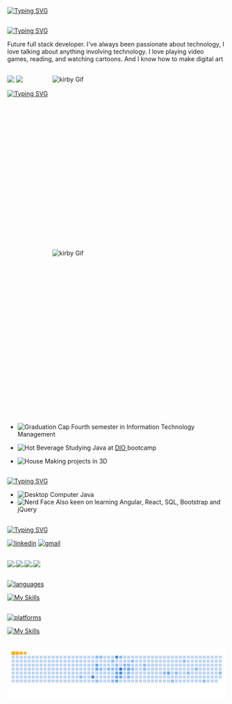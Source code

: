 [![Typing SVG](https://readme-typing-svg.demolab.com?font=Poetsen+One&weight=100&size=24&pause=1000&color=F5B1B0&random=false&width=435&lines=Hi+there!+I'm+Nicole+Valle)](https://git.io/typing-svg#gh-light-mode-only)
## 
[![Typing SVG](https://readme-typing-svg.demolab.com?font=Poetsen+One&weight=100&size=24&pause=1000&color=4C71F2&random=false&width=435&lines=Hi+there!+I'm+Nicole+Valle)](https://git.io/typing-svg#gh-dark-mode-only)

<p align="left">Future full stack developer.
I've always been passionate about technology, I love talking about anything involving technology.
I love playing video games, reading, and watching cartoons.
And I know how to make digital art</p>

##
<img src="https://github.com/NicoleValleGurgel/NicoleValleGurgel/assets/160984178/b278b38b-ced3-4b16-afec-d6e066e00d2f#gh-light-mode-only" alt="kirby Gif" width="400"   
  height="400" align="right"> 

<img src="https://user-images.githubusercontent.com/60971382/154115099-ad024ae0-95ed-4f77-9e08-6c724abb6b08.png#gh-dark-mode-only" > 
<img src="https://user-images.githubusercontent.com/60971382/154115268-8bfc611f-e3a8-4078-b5c0-20a2bd4de0b7.png#gh-light-mode-only" > 



<img src="https://github.com/NicoleValleGurgel/NicoleValleGurgel/assets/160984178/037583bc-5215-4c1c-8df6-a7e64d79873b#gh-dark-mode-only" alt="kirby Gif" width="400" height="400" align="right"> 

[![Typing SVG](https://readme-typing-svg.demolab.com?font=Poetsen+One&weight=100&size=24&pause=1000&color=F5B1B0&repeat=false&random=false&width=427&height=41&lines=What+I'm+up+to)](https://git.io/typing-svg#gh-light-mode-only)

 - <img src="https://raw.githubusercontent.com/Tarikul-Islam-Anik/Animated-Fluent-Emojis/master/Emojis/Objects/Graduation%20Cap.png" alt="Graduation Cap" width="25" height="25" /> Fourth semester in Information Technology Management

 - <img src="https://raw.githubusercontent.com/Tarikul-Islam-Anik/Animated-Fluent-Emojis/master/Emojis/Food/Hot%20Beverage.png" alt="Hot Beverage" width="25" height="25" /> Studying Java at <a href="https://web.dio.me/play">DIO </a> bootcamp
 - <img src="https://raw.githubusercontent.com/Tarikul-Islam-Anik/Animated-Fluent-Emojis/master/Emojis/Travel%20and%20places/House.png" alt="House" width="25" height="25" /> Making projects in 3D

## 

[![Typing SVG](https://readme-typing-svg.demolab.com?font=Poetsen+One&weight=100&size=24&pause=1000&color=F5B1B0&repeat=false&random=false&width=427&height=41&lines=Technologies+I'm+learning)](https://git.io/typing-svg#gh-light-mode-only)
 - <img src="https://raw.githubusercontent.com/Tarikul-Islam-Anik/Animated-Fluent-Emojis/master/Emojis/Objects/Desktop%20Computer.png" alt="Desktop Computer" width="25" height="25" />  Java
 - <img src="https://raw.githubusercontent.com/Tarikul-Islam-Anik/Animated-Fluent-Emojis/master/Emojis/Smilies/Nerd%20Face.png" alt="Nerd Face" width="25" height="25" /> Also keen on learning Angular, React, SQL, Bootstrap and jQuery

##

[![Typing SVG](https://readme-typing-svg.demolab.com?font=Poetsen+One&weight=100&size=24&pause=1000&color=F5B1B0&repeat=false&random=false&width=427&height=41&lines=Social+media)](https://git.io/typing-svg#gh-light-mode-only)

[![linkedin](https://img.shields.io/badge/LinkedIn-f5b1b0?style=for-the-badge&logo=linkedin&logoColor=ffffff)](www.linkedin.com/in/nicole-valle-gurgel-364160201#gh-light-mode-only)
[![gmail](https://img.shields.io/badge/Gmail-f5b1b0?style=for-the-badge&logo=gmail&logoColor=ffffff)](mailto:nicolevalegurgel22@gmail.com#gh-light-mode-only)

## 

<a href="https://github.com/NicoleValleGurgel/github-readme-stats#gh-light-mode-only">
  <img height=200 align="center" src="https://github-readme-stats.vercel.app/api?username=NicoleValleGurgel&hide=prs&show_icons=true&rank_icon=github&bg_color=f5b1b0&text_color=ffffff&title_color=ffffff&icon_color=ffffff&border_color=e8307b" />
</a>
<a href="https://github.com/NicoleValleGurgel/convoychat#gh-light-mode-only">
  <img height=200 align="center" src="https://github-readme-stats.vercel.app/api/top-langs/?username=NicoleValleGurgel&hide_progress=true&bg_color=f5b1b0&border_color=e8307b&text_color=ffffff&title_color=ffffff#gh-light-mode-only" />
</a>

<a href="https://github.com/NicoleValleGurgel/github-readme-stats#gh-dark-mode-only">
  <img height=200 align="center" src="https://github-readme-stats.vercel.app/api?username=NicoleValleGurgel&hide=prs&show_icons=true&rank_icon=github&bg_color=000000&text_color=4c71f2&title_color=4c71f2&icon_color=7327b8&border_color=7327b8#gh-dark-mode-only" />
</a>
<a href="https://github.com/NicoleValleGurgel/convoychat#gh-dark-mode-only">
  <img height=200 align="center" src="https://github-readme-stats.vercel.app/api/top-langs/?username=NicoleValleGurgel&hide_progress=true&bg_color=000000&border_color=7327b8&text_color=4c71f2&title_color=4c71f2#gh-dark-mode-only" />
</a>

## 

[![languages](https://readme-typing-svg.demolab.com?font=Poetsen+One&weight=100&size=24&pause=1000&color=F5B1B0&repeat=false&random=false&width=427&height=41&lines=Languages+and+Technologies)](https://git.io/typing-svg#gh-light-mode-only)

[![My Skills](https://skillicons.dev/icons?i=js,html,css,scss,python,cypress,java,md,sketchup,autocad)](https://skillicons.dev)

##

[![platforms](https://readme-typing-svg.demolab.com?font=Poetsen+One&weight=100&size=24&pause=1000&color=F5B1B0&repeat=false&random=false&width=427&height=41&lines=Tools+and+Platforms)](https://git.io/typing-svg#gh-light-mode-only)

[![My Skills](https://skillicons.dev/icons?i=azure,vscode,obsidian,linux,idea,git,github,figma)](https://skillicons.dev)

##

<picture>
  <source media="(prefers-color-scheme: dark)" srcset="https://github.com/NicoleValleGurgel/NicoleValleGurgel/blob/output/github-contribution-grid-snake-dark.svg">
  <source media="(prefers-color-scheme: light)" srcset="https://github.com/NicoleValleGurgel/NicoleValleGurgel/blob/output/github-contribution-grid-snake.svg">
  <img alt="github contribution grid snake animation" src="https://github.com/NicoleValleGurgel/NicoleValleGurgel/blob/output/github-contribution-grid-snake.gif">
</picture>
